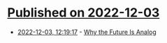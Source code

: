 # [Published on 2022-12-03](index.md)

* [2022-12-03, 12:19:17](https://news.ycombinator.com/item?id=33842919) - [Why the Future Is Analog](https://thewalrus.ca/why-the-future-is-analog/)
